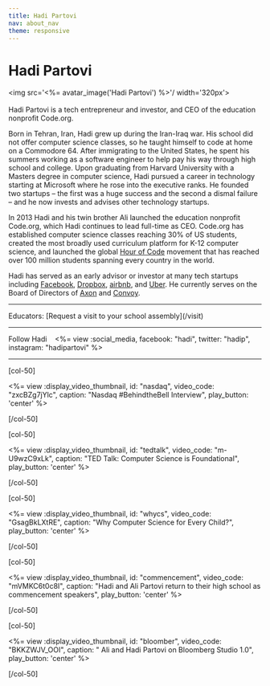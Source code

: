 ```yaml
---
title: Hadi Partovi
nav: about_nav
theme: responsive
---
```

# Hadi Partovi

<img src='<%= avatar_image('Hadi Partovi') %>'/ width='320px'>
<br/>
<br/>
Hadi Partovi is a tech entrepreneur and investor, and CEO of the education nonprofit Code.org. 

Born in Tehran, Iran, Hadi grew up during the Iran-Iraq war. His school did not offer computer science classes, so he taught himself to code at home on a Commodore 64. After immigrating to the United States, he spent his summers working as a software engineer to help pay his way through high school and college. Upon graduating from Harvard University with a Masters degree in computer science, Hadi pursued a career in technology starting at Microsoft where he rose into the executive ranks. He founded two startups – the first was a huge success and the second a dismal failure – and he now invests and advises other technology startups.

In 2013 Hadi and his twin brother Ali launched the education nonprofit Code.org, which Hadi continues to lead full-time as CEO. Code.org has established computer science classes reaching 30% of US students, created the most broadly used curriculum platform for K-12 computer science, and launched the global [Hour of Code](http://hourofcode.com) movement that has reached over 100 million students spanning every country in the world.

Hadi has served as an early advisor or investor at many tech startups including [Facebook](http://www.facebook.com), [Dropbox](http://www.dropbox.com), [airbnb](http://www.airbnb.com), and [Uber](http://www.uber.com). He currently serves on the Board of Directors of [Axon](http://axon.com) and [Convoy](http://www.convoy.com).

<hr/>
Educators: [Request a visit to your school assembly](/visit)
<hr/>
Follow Hadi &nbsp;&nbsp;
<%= view :social_media, facebook: "hadi", twitter: "hadip", instagram: "hadipartovi" %>
<hr/>

[col-50]

<%= view :display_video_thumbnail, id: "nasdaq", video_code: "zxcBZg7jYlc", caption: "Nasdaq #BehindtheBell Interview", play_button: 'center' %>

[/col-50]

[col-50]

<%= view :display_video_thumbnail, id: "tedtalk", video_code: "m-U9wzC9xLk", caption: "TED Talk: Computer Science is Foundational", play_button: 'center' %>

[/col-50]

[col-50]

<%= view :display_video_thumbnail, id: "whycs", video_code: "GsagBkLXtRE", caption: "Why Computer Science for Every Child?", play_button: 'center' %>

[/col-50]

[col-50]

<%= view :display_video_thumbnail, id: "commencement", video_code: "mVMKC6t0c8I", caption: "Hadi and Ali Partovi return to their high school as commencement speakers", play_button: 'center' %>

[/col-50]

[col-50]

<%= view :display_video_thumbnail, id: "bloomber", video_code: "BKKZWJV_OOI", caption: "
Ali and Hadi Partovi on Bloomberg Studio 1.0", play_button: 'center' %>

[/col-50]
